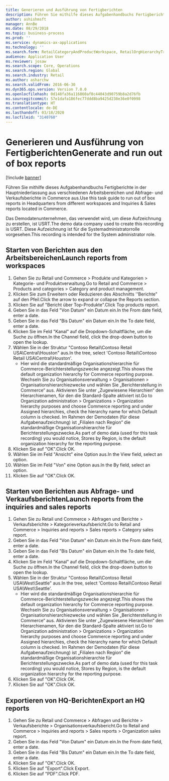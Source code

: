 ```yaml
---
title: Generieren und Ausführung von Fertigberichten
description: Führen Sie mithilfe dieses Aufgabenhandbuchs Fertigberichte in der Hauptniederlassung aus verschiedenen Arbeitsbereichen und Abfrage- und Verkaufsberichte in Commerce aus.
author: ashishmsft
manager: AnnBe
ms.date: 08/29/2018
ms.topic: business-process
ms.prod: ''
ms.service: dynamics-ax-applications
ms.technology: ''
ms.search.form: RetailCategoryAndProductWorkspace, RetailOrgHierarchyTreeLookup, SrsReportViewerForm
audience: Application User
ms.reviewer: josaw
ms.search.scope: Core, Operations
ms.search.region: Global
ms.search.industry: Retail
ms.author: asharchw
ms.search.validFrom: 2016-06-30
ms.dyn365.ops.version: Version 7.0.0
ms.openlocfilehash: 0d148fa36a116860af8c44043d90759b8a2d76fb
ms.sourcegitcommit: 57e1dafa186fec77ddd8ba9425d238e36e0f0998
ms.translationtype: HT
ms.contentlocale: de-DE
ms.lasthandoff: 03/18/2020
ms.locfileid: "3140760"
---
```

# <a name="generate-and-run-out-of-box-reports"></a><span data-ttu-id="a55b0-103">Generieren und Ausführung von Fertigberichten</span><span class="sxs-lookup"><span data-stu-id="a55b0-103">Generate and run out of box reports</span></span>

[!include [banner](../includes/banner.md)]

<span data-ttu-id="a55b0-104">Führen Sie mithilfe dieses Aufgabenhandbuchs Fertigberichte in der Hauptniederlassung aus verschiedenen Arbeitsbereichen und Abfrage- und Verkaufsberichte in Commerce aus.</span><span class="sxs-lookup"><span data-stu-id="a55b0-104">Use this task guide to run out of box reports in Headquarters from different workspaces and Inquiries & Sales reports located in Commerce.</span></span>

<span data-ttu-id="a55b0-105">Das Demodatenunternehmen, das verwendet wird, um diese Aufzeichnung zu erstellen, ist USRT.</span><span class="sxs-lookup"><span data-stu-id="a55b0-105">The demo data company used to create this recording is USRT.</span></span> <span data-ttu-id="a55b0-106">Diese Aufzeichnung ist für die Systemadministratorrolle vorgesehen.</span><span class="sxs-lookup"><span data-stu-id="a55b0-106">This recording is intended for the System administrator role.</span></span>

## <a name="launch-reports-from-workspaces"></a><span data-ttu-id="a55b0-107">Starten von Berichten aus den Arbeitsbereichen</span><span class="sxs-lookup"><span data-stu-id="a55b0-107">Launch reports from workspaces</span></span>
1. <span data-ttu-id="a55b0-108">Gehen Sie zu Retail und Commerce > Produkte und Kategorien > Kategorie- und Produktverwaltung.</span><span class="sxs-lookup"><span data-stu-id="a55b0-108">Go to Retail and Commerce > Products and categories > Category and product management.</span></span>
2. <span data-ttu-id="a55b0-109">Klicken Sie zum Erweitern oder Reduzieren des Abschnitts ''Berichte" auf den Pfeil.</span><span class="sxs-lookup"><span data-stu-id="a55b0-109">Click the arrow to expand or collapse the Reports section.</span></span>
3. <span data-ttu-id="a55b0-110">Klicken Sie auf "Bericht über Top-Produkte".</span><span class="sxs-lookup"><span data-stu-id="a55b0-110">Click Top products report.</span></span>
4. <span data-ttu-id="a55b0-111">Geben Sie in das Feld "Von Datum" ein Datum ein.</span><span class="sxs-lookup"><span data-stu-id="a55b0-111">In the From date field, enter a date.</span></span>
5. <span data-ttu-id="a55b0-112">Geben Sie in das Feld "Bis Datum" ein Datum ein.</span><span class="sxs-lookup"><span data-stu-id="a55b0-112">In the To date field, enter a date.</span></span>
6. <span data-ttu-id="a55b0-113">Klicken Sie im Feld "Kanal" auf die Dropdown-Schaltfläche, um die Suche zu öffnen.</span><span class="sxs-lookup"><span data-stu-id="a55b0-113">In the Channel field, click the drop-down button to open the lookup.</span></span>
7. <span data-ttu-id="a55b0-114">Wählen Sie in der Struktur "Contoso Retail\Contoso Retail USA\Central\Houston" aus.</span><span class="sxs-lookup"><span data-stu-id="a55b0-114">In the tree, select 'Contoso Retail\Contoso Retail USA\Central\Houston'.</span></span>
    * <span data-ttu-id="a55b0-115">Hier wird die standardmäßige Organisationshierarchie für Commerce-Berichterstellungszwecke angezeigt.</span><span class="sxs-lookup"><span data-stu-id="a55b0-115">This shows the default organization hierarchy for Commerce reporting purpose.</span></span>   <span data-ttu-id="a55b0-116">Wechseln Sie zu Organisationsverwaltung > Organisationen > Organisationshierarchiezwecke und wählen Sie „Berichterstellung in Commerce“ aus. Aktivieren Sie unter „Zugewiesene Hierarchien“ den Hierarchienamen, für den die Standard-Spalte aktiviert ist.</span><span class="sxs-lookup"><span data-stu-id="a55b0-116">Go to Organization administration > Organizations > Organization hierarchy purposes and choose Commerce reporting and under Assigned hierarchies, check the hierarchy name for which Default column is checked.</span></span> <span data-ttu-id="a55b0-117">Im Rahmen der Demodaten (für diese Aufgabenaufzeichnung) ist „Filialen nach Region“ die standardmäßige Organisationshierarchie für Berichterstellungszwecke.</span><span class="sxs-lookup"><span data-stu-id="a55b0-117">As part of demo data (used for this task recording) you would notice, Stores by Region, is the default organization hierarchy for the reporting purpose.</span></span>     
8. <span data-ttu-id="a55b0-118">Klicken Sie auf "OK".</span><span class="sxs-lookup"><span data-stu-id="a55b0-118">Click OK.</span></span>
9. <span data-ttu-id="a55b0-119">Wählen Sie im Feld "Ansicht" eine Option aus.</span><span class="sxs-lookup"><span data-stu-id="a55b0-119">In the View field, select an option.</span></span>
10. <span data-ttu-id="a55b0-120">Wählen Sie im Feld "Von" eine Option aus.</span><span class="sxs-lookup"><span data-stu-id="a55b0-120">In the By field, select an option.</span></span>
11. <span data-ttu-id="a55b0-121">Klicken Sie auf "OK".</span><span class="sxs-lookup"><span data-stu-id="a55b0-121">Click OK.</span></span>

## <a name="launch-reports-from-the-inquiries-and-sales-reports"></a><span data-ttu-id="a55b0-122">Starten von Berichten aus Abfrage- und Verkaufsberichten</span><span class="sxs-lookup"><span data-stu-id="a55b0-122">Launch reports from the inquiries and sales reports</span></span>
1. <span data-ttu-id="a55b0-123">Gehen Sie zu Retail und Commerce > Abfragen und Berichte > Verkaufsberichte > Kategorieverkaufsbericht.</span><span class="sxs-lookup"><span data-stu-id="a55b0-123">Go to Retail and Commerce > Inquiries and reports > Sales reports > Category sales report.</span></span>
2. <span data-ttu-id="a55b0-124">Geben Sie in das Feld "Von Datum" ein Datum ein.</span><span class="sxs-lookup"><span data-stu-id="a55b0-124">In the From date field, enter a date.</span></span>
3. <span data-ttu-id="a55b0-125">Geben Sie in das Feld "Bis Datum" ein Datum ein.</span><span class="sxs-lookup"><span data-stu-id="a55b0-125">In the To date field, enter a date.</span></span>
4. <span data-ttu-id="a55b0-126">Klicken Sie im Feld "Kanal" auf die Dropdown-Schaltfläche, um die Suche zu öffnen.</span><span class="sxs-lookup"><span data-stu-id="a55b0-126">In the Channel field, click the drop-down button to open the lookup.</span></span>
5. <span data-ttu-id="a55b0-127">Wählen Sie in der Struktur "Contoso Retail\Contoso Retail USA\West\Seattle" aus.</span><span class="sxs-lookup"><span data-stu-id="a55b0-127">In the tree, select 'Contoso Retail\Contoso Retail USA\West\Seattle'.</span></span>
    * <span data-ttu-id="a55b0-128">Hier wird die standardmäßige Organisationshierarchie für Commerce-Berichterstellungszwecke angezeigt.</span><span class="sxs-lookup"><span data-stu-id="a55b0-128">This shows the default organization hierarchy for Commerce reporting purpose.</span></span> <span data-ttu-id="a55b0-129">Wechseln Sie zu Organisationsverwaltung > Organisationen > Organisationshierarchiezwecke und wählen Sie „Berichterstellung in Commerce“ aus. Aktivieren Sie unter „Zugewiesene Hierarchien“ den Hierarchienamen, für den die Standard-Spalte aktiviert ist.</span><span class="sxs-lookup"><span data-stu-id="a55b0-129">Go to Organization administration > Organizations > Organization hierarchy purposes and choose Commerce reporting and under Assigned hierarchies, check the hierarchy name for which Default column is checked.</span></span> <span data-ttu-id="a55b0-130">Im Rahmen der Demodaten (für diese Aufgabenaufzeichnung) ist „Filialen nach Region“ die standardmäßige Organisationshierarchie für Berichterstellungszwecke.</span><span class="sxs-lookup"><span data-stu-id="a55b0-130">As part of demo data (used for this task recording) you would notice, Stores by Region, is the default organization hierarchy for the reporting purpose.</span></span>     
6. <span data-ttu-id="a55b0-131">Klicken Sie auf "OK".</span><span class="sxs-lookup"><span data-stu-id="a55b0-131">Click OK.</span></span>
7. <span data-ttu-id="a55b0-132">Klicken Sie auf "OK".</span><span class="sxs-lookup"><span data-stu-id="a55b0-132">Click OK.</span></span>

## <a name="export-an-hq-reports"></a><span data-ttu-id="a55b0-133">Exportieren von HQ-Berichten</span><span class="sxs-lookup"><span data-stu-id="a55b0-133">Export an HQ reports</span></span>
1. <span data-ttu-id="a55b0-134">Gehen Sie zu Retail und Commerce > Abfragen und Berichte > Verkaufsberichte > Organisationsverkaufsbericht.</span><span class="sxs-lookup"><span data-stu-id="a55b0-134">Go to Retail and Commerce > Inquiries and reports > Sales reports > Organization sales report.</span></span>
2. <span data-ttu-id="a55b0-135">Geben Sie in das Feld "Von Datum" ein Datum ein.</span><span class="sxs-lookup"><span data-stu-id="a55b0-135">In the From date field, enter a date.</span></span>
3. <span data-ttu-id="a55b0-136">Geben Sie in das Feld "Bis Datum" ein Datum ein.</span><span class="sxs-lookup"><span data-stu-id="a55b0-136">In the To date field, enter a date.</span></span>
4. <span data-ttu-id="a55b0-137">Klicken Sie auf "OK".</span><span class="sxs-lookup"><span data-stu-id="a55b0-137">Click OK.</span></span>
5. <span data-ttu-id="a55b0-138">Klicken Sie auf "Export".</span><span class="sxs-lookup"><span data-stu-id="a55b0-138">Click Export.</span></span>
6. <span data-ttu-id="a55b0-139">Klicken Sie auf "PDF".</span><span class="sxs-lookup"><span data-stu-id="a55b0-139">Click PDF.</span></span>

